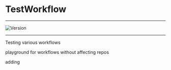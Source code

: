 # TestWorkflow

---

![Version](https://img.shields.io/badge/Version-2.0.18-brightgreen)

---

Testing various workflows

playground for workflows without affecting repos

adding

